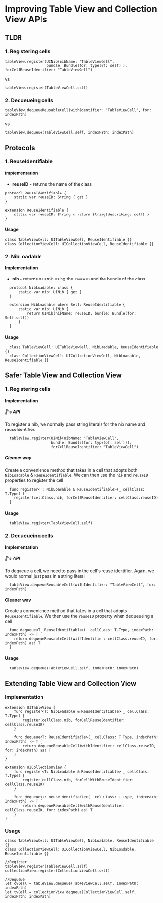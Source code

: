 # Improving Table View and Collection View APIs


## TLDR
### 1. Registering cells 
```
tableView.register(UINib(nibName: "TableViewCell",
                   bundle: Bundle(for: type(of: self))), forCellReuseIdentifier: "TableViewCell")
```
vs 
```
tableView.register(TableViewCell.self)
```

### 2. Dequeueing cells
```
tableView.dequeueReusableCell(withIdentifier: "TableViewCell", for: indexPath)
```
vs
```
tableView.dequeue(TableViewCell.self, indexPath: indexPath)
```


## Protocols
### 1. ReuseIdentifiable 
#### Implementation
- **reuseID** - returns the name of the class
```
protocol ReuseIdentifiable {
    static var reuseID: String { get }
}

extension ReuseIdentifiable {
    static var reuseID: String { return String(describing: self) }
}
```

#### Usage
```
class TableViewCell: UITableViewCell, ReuseIdentifiable {}
class CollectionViewCell: UICollectionViewCell, ReuseIdentifiable {}
```

### 2. NibLoadable 
#### Implementation
- **nib** - returns a `UINib` using the `reuseID` and the bundle of the class
```
  protocol NibLoadable: class {
      static var nib: UINib { get }
  }

  extension NibLoadable where Self: ReuseIdentifiable {
      static var nib: UINib {
          return UINib(nibName: reuseID, bundle: Bundle(for: Self.self))
      }
  }
```

#### Usage
```
  class TableViewCell: UITableViewCell, NibLoadable, ReuseIdentifiable {}
  class CollectionViewCell: UICollectionViewCell, NibLoadable, ReuseIdentifiable {}
```


## Safer Table View and Collection View


### 1. Registering cells 
#### Implementation
##### 🍎's API
To register a nib, we normally pass string literals for the nib name and reuseIdentifier.
```
  tableView.register(UINib(nibName: "TableViewCell",
                     bundle: Bundle(for: type(of: self))),
                     forCellReuseIdentifier: "TableViewCell")
```


##### Cleaner way

Create a convenience method that takes in a cell that adopts both `NibLoadable` & `ReuseIdentifiable`. We can then use the `nib` and `reuseID` properties to register the cell
```
  func register<T: NibLoadable & ReuseIdentifiable>(_ cellClass: T.Type) {
    register(cellClass.nib, forCellReuseIdentifier: cellClass.reuseID)
  }
```

#### Usage
```
  tableView.register(TableViewCell.self)
```

### 2. Dequeueing cells
#### Implementation
##### 🍎's API
To dequeue a cell, we need to pass in the cell's reuse identifier. Again, we would normal just pass in a string literal
```
  tableView.dequeueReusableCell(withIdentifier: "TableViewCell", for: indexPath)
```

#### Cleaner way
Create a convenience method that takes in a cell that adopts `ReuseIdentifiable`. We then use the `reuseID` property when dequeueing a cell
```
  func dequeue<T: ReuseIdentifiable>(_ cellClass: T.Type, indexPath: IndexPath) -> T {
    return dequeueReusableCell(withIdentifier: cellClass.reuseID, for: indexPath) as! T
  }
```

#### Usage
```
  tableView.dequeue(TableViewCell.self, indexPath: indexPath)
```

## Extending Table View and Collection View
### Implementation
```
extension UITableView {
    func register<T: NibLoadable & ReuseIdentifiable>(_ cellClass: T.Type) {
        register(cellClass.nib, forCellReuseIdentifier: cellClass.reuseID)
    }

    func dequeue<T: ReuseIdentifiable>(_ cellClass: T.Type, indexPath: IndexPath) -> T {
        return dequeueReusableCell(withIdentifier: cellClass.reuseID, for: indexPath) as! T
    }
}

extension UICollectionView {
    func register<T: NibLoadable & ReuseIdentifiable>(_ cellClass: T.Type) {
        register(cellClass.nib, forCellWithReuseIdentifier: cellClass.reuseID)
    }

    func dequeue<T: ReuseIdentifiable>(_ cellClass: T.Type, indexPath: IndexPath) -> T {
        return dequeueReusableCell(withReuseIdentifier: cellClass.reuseID, for: indexPath) as! T
    }
}
```

### Usage
```
class TableViewCell: UITableViewCell, NibLoadable, ReuseIdentifiable {}
class CollectionViewCell: UICollectionViewCell, NibLoadable, ReuseIdentifiable {}

//Register
tableView.register(TableViewCell.self)
collectionView.register(CollectionViewCell.self)

//Dequeue
let cvCell = tableView.dequeue(TableViewCell.self, indexPath: indexPath)
let tvCell = collectionView.dequeue(CollectionViewCell.self, indexPath: indexPath)
```
